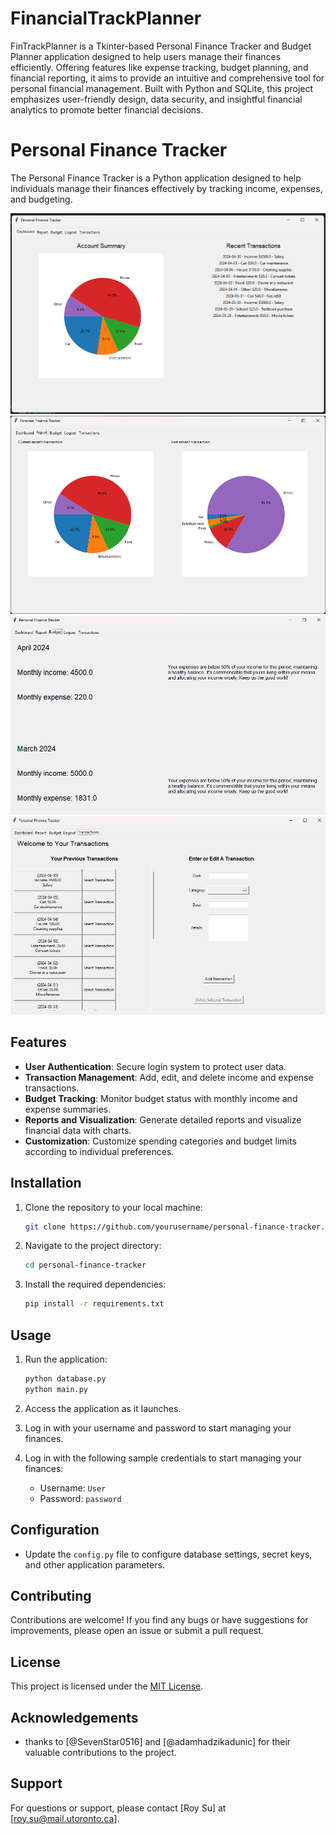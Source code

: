 # FinancialTrackPlanner
 FinTrackPlanner is a Tkinter-based Personal Finance Tracker and Budget Planner application designed to help users manage their finances efficiently. Offering features like expense tracking, budget planning, and financial reporting, it aims to provide an intuitive and comprehensive tool for personal financial management. Built with Python and SQLite, this project emphasizes user-friendly design, data security, and insightful financial analytics to promote better financial decisions.

# Personal Finance Tracker

The Personal Finance Tracker is a Python application designed to help individuals manage their finances effectively by tracking income, expenses, and budgeting.

![Personal Finance Tracker Screenshot](Screenshot.png)
![Personal Finance Tracker - Reports](Screenshot2.png)
![Personal Finance Tracker - Budget](Screenshot3.png)
![Personal Finance Tracker - Transactions](Screenshot4.png)

## Features

- **User Authentication**: Secure login system to protect user data.
- **Transaction Management**: Add, edit, and delete income and expense transactions.
- **Budget Tracking**: Monitor budget status with monthly income and expense summaries.
- **Reports and Visualization**: Generate detailed reports and visualize financial data with charts.
- **Customization**: Customize spending categories and budget limits according to individual preferences.

## Installation

1. Clone the repository to your local machine:

   ```bash
   git clone https://github.com/yourusername/personal-finance-tracker.git
   ```

2. Navigate to the project directory:

   ```bash
   cd personal-finance-tracker
   ```

3. Install the required dependencies:

   ```bash
   pip install -r requirements.txt
   ```

## Usage

1. Run the application:

   ```bash
   python database.py
   python main.py
   ```

2. Access the application as it launches.
3. Log in with your username and password to start managing your finances.
4. Log in with the following sample credentials to start managing your finances:
   - Username: `User`
   - Password: `password`

## Configuration

- Update the `config.py` file to configure database settings, secret keys, and other application parameters.

## Contributing

Contributions are welcome! If you find any bugs or have suggestions for improvements, please open an issue or submit a pull request.

## License

This project is licensed under the [MIT License](LICENSE).

## Acknowledgements

- thanks to [@SevenStar0516] and [@adamhadzikadunic] for their valuable contributions to the project.

## Support

For questions or support, please contact [Roy Su] at [roy.su@mail.utoronto.ca].
